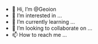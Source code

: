 - 👋 Hi, I’m @Geoion
- 👀 I’m interested in ...
- 🌱 I’m currently learning ...
- 💞️ I’m looking to collaborate on ...
- 📫 How to reach me ...

<!---
Geoion/Geoion is a ✨ special ✨ repository because its `README.md` (this file) appears on your GitHub profile.
You can click the Preview link to take a look at your changes.
--->
